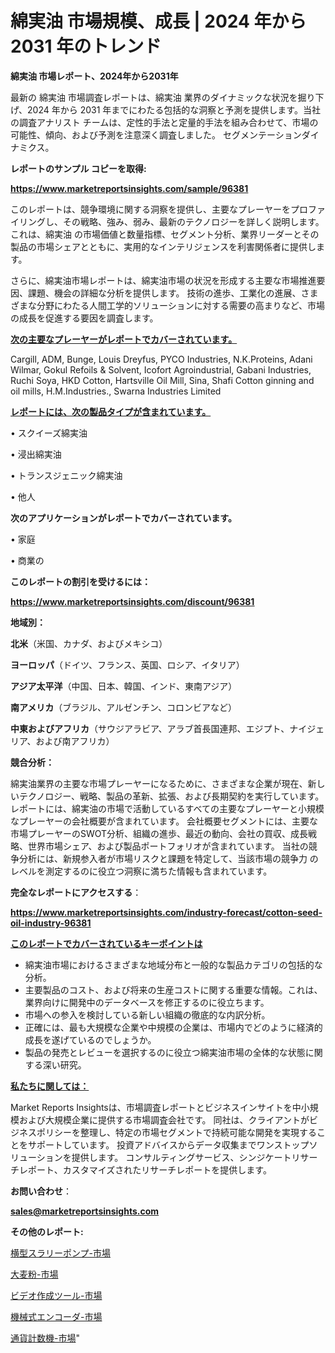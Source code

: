 # 綿実油 市場規模、成長 | 2024 年から 2031 年のトレンド

<strong>綿実油 市場レポート、2024年から2031年</strong>

最新の 綿実油 市場調査レポートは、綿実油 業界のダイナミックな状況を掘り下げ、2024 年から 2031 年までにわたる包括的な洞察と予測を提供します。当社の調査アナリスト チームは、定性的手法と定量的手法を組み合わせて、市場の可能性、傾向、および予測を注意深く調査しました。 セグメンテーションダイナミクス。



<strong>レポートのサンプル コピーを取得:</strong> <a href=https://www.marketreportsinsights.com/sample/96381>

<strong><u>https://www.marketreportsinsights.com/sample/96381</u></strong></a>

このレポートは、競争環境に関する洞察を提供し、主要なプレーヤーをプロファイリングし、その戦略、強み、弱み、最新のテクノロジーを詳しく説明します。 これは、綿実油 の市場価値と数量指標、セグメント分析、業界リーダーとその製品の市場シェアとともに、実用的なインテリジェンスを利害関係者に提供します。

さらに、綿実油市場レポートは、綿実油市場の状況を形成する主要な市場推進要因、課題、機会の詳細な分析を提供します。 技術の進歩、工業化の進展、さまざまな分野にわたる人間工学的ソリューションに対する需要の高まりなど、市場の成長を促進する要因を調査します。



<strong><u>次の主要なプレーヤーがレポートでカバーされています。</u></strong>

Cargill, ADM, Bunge, Louis Dreyfus, PYCO Industries, N.K.Proteins, Adani Wilmar, Gokul Refoils & Solvent, Icofort Agroindustrial, Gabani Industries, Ruchi Soya, HKD Cotton, Hartsville Oil Mill, Sina, Shafi Cotton ginning and oil mills, H.M.Industries., Swarna Industries Limited



<strong><u><b>レポートには、次の製品タイプが含まれています。</b></u></strong>

• スクイーズ綿実油

• 浸出綿実油

• トランスジェニック綿実油

• 他人



<strong><b>次のアプリケーションがレポートでカバーされています。</b></strong>

• 家庭

• 商業の



<strong><b>このレポートの割引を受けるには：</b></strong><a href=https://www.marketreportsinsights.com/discount/96381>

<strong><u>https://www.marketreportsinsights.com/discount/96381</u></strong></a>



<strong>地域別：</strong>



<strong>北米</strong>（米国、カナダ、およびメキシコ）



<strong>ヨーロッパ</strong>（ドイツ、フランス、英国、ロシア、イタリア）



<strong>アジア太平洋</strong>（中国、日本、韓国、インド、東南アジア）



<strong>南アメリカ</strong>（ブラジル、アルゼンチン、コロンビアなど）



<strong>中東およびアフリカ</strong>（サウジアラビア、アラブ首長国連邦、エジプト、ナイジェリア、および南アフリカ）



<strong>競合分析：</strong>

綿実油業界の主要な市場プレーヤーになるために、さまざまな企業が現在、新しいテクノロジー、戦略、製品の革新、拡張、および長期契約を実行しています。 レポートには、綿実油の市場で活動しているすべての主要なプレーヤーと小規模なプレーヤーの会社概要が含まれています。 会社概要セグメントには、主要な市場プレーヤーのSWOT分析、組織の進歩、最近の動向、会社の買収、成長戦略、世界市場シェア、および製品ポートフォリオが含まれています。 当社の競争分析には、新規参入者が市場リスクと課題を特定して、当該市場の競争力 のレベルを測定するのに役立つ洞察に満ちた情報も含まれています。



<strong>完全なレポートにアクセスする</strong>：

<a href=https://www.marketreportsinsights.com/industry-forecast/cotton-seed-oil-industry-96381>

<strong><u>https://www.marketreportsinsights.com/industry-forecast/cotton-seed-oil-industry-96381</u></strong></a>



<strong><u><b>このレポートでカバーされているキーポイントは</b></u></strong>
<ul>
  <li>綿実油市場におけるさまざまな地域分布と一般的な製品カテゴリの包括的な分析。</li>
  <li>主要製品のコスト、および将来の生産コストに関する重要な情報。これは、業界向けに開発中のデータベースを修正するのに役立ちます。</li>
  <li>市場への参入を検討している新しい組織の徹底的な内訳分析。</li>
  <li>正確には、最も大規模な企業や中規模の企業は、市場内でどのように経済的成長を遂げているのでしょうか。</li>
  <li>製品の発売とレビューを選択するのに役立つ綿実油市場の全体的な状態に関する深い研究。</li>
</ul>


<strong><u><b>私たちに関しては：</b></u></strong>

Market Reports Insightsは、市場調査レポートとビジネスインサイトを中小規模および大規模企業に提供する市場調査会社です。 同社は、クライアントがビジネスポリシーを整理し、特定の市場セグメントで持続可能な開発を実現することをサポートしています。 投資アドバイスからデータ収集までワンストップソリューションを提供します。 コンサルティングサービス、シンジケートリサーチレポート、カスタマイズされたリサーチレポートを提供します。



<strong><b>お問い合わせ</b></strong>：

<a href=mailto:sales@marketreportsinsights.com>

<strong><u>sales@marketreportsinsights.com</u></strong></a>



<strong>その他のレポート:</strong>

<a href=https://www.linkedin.com/pulse/横型スラリーポンプ-市場-2023-最新の-cagr-および成長分析-2030-pr-news-hub-t0y2f/>横型スラリーポンプ-市場</a>

<a href=https://www.linkedin.com/pulse/大麦粉-市場-2030-年までの需要に焦点を当てた-2023-年調査レポート-2jj5f/>大麦粉-市場</a>

<a href=https://www.linkedin.com/pulse/ビデオ作成ツール-市場-2023-収益と成長ドライバー-2030-trend-titans-360-analysis-vihhf/>ビデオ作成ツール-市場</a>

<a href=https://www.linkedin.com/pulse/機械式エンコーダ-市場-2023-swot-分析と最新イノベーション-c3gzf/>機械式エンコーダ-市場</a>

<a href=https://www.linkedin.com/pulse/通貨計数機-市場-2023-新興市場-将来の動向と市場需要-2030-analytics-achievers-24-analysis-vhfef/>通貨計数機-市場</a>"
